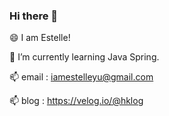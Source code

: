 ### Hi there 👋 

 😄 I am Estelle!
 
 🌱 I’m currently learning Java Spring.  
 
 📫 email : iamestelleyu@gmail.com 
 
 📫 blog : https://velog.io/@hklog 

<!--
**EstelleYU/EstelleYU** is a ✨ _special_ ✨ repository because its `README.md` (this file) appears on your GitHub profile.

Here are some ideas to get you started:

- 🔭 I’m currently working on ... 
- 🌱 I’m currently learning ...
- 👯 I’m looking to collaborate on ...
- 🤔 I’m looking for help with ...
- 💬 Ask me about ...
- 
- 😄 Pronouns: ...
- ⚡ Fun fact: ...
-->
